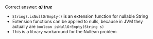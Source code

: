Correct answer: ***a) true***

* `String?.isNullOrEmpty()` is an extension function for nullable String
* Extension functions can be applied to nulls, because in JVM they actually are
  `boolean isNullOrEmpty(String s)`
* This is a library workaround for the Nullean problem